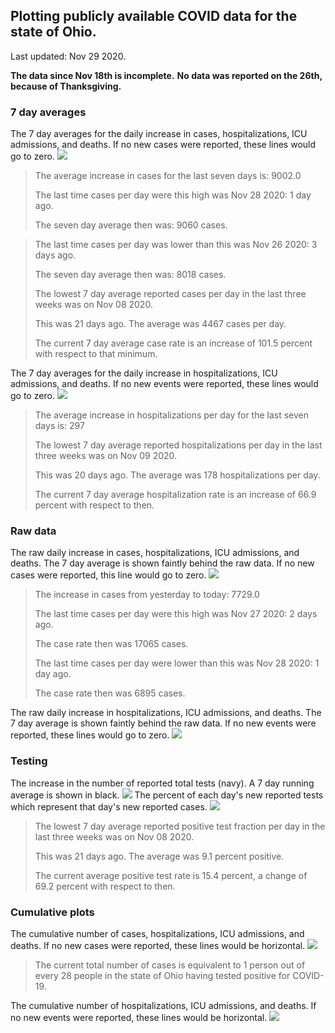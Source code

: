 ## Plotting publicly available COVID data for the state of Ohio. 

Last updated: Nov 29 2020. 

**The data since Nov 18th is incomplete.**
**No data was reported on the 26th, because of Thanksgiving.**
### 7 day averages
The 7 day averages for the daily increase in cases, hospitalizations, ICU admissions, and deaths. If no new cases were reported, these lines would go to zero.
![](7dayaverage_cases.png)

>The average increase in cases for the last seven days is: 9002.0
>
>The last time cases per day were this high was Nov 28 2020: 1 day ago.
>
>The seven day average then was: 9060 cases.

>
>The last time cases per day was lower than this was Nov 26 2020: 3 days ago.
>
>The seven day average then was: 8018 cases.
>
>The lowest 7 day average reported cases per day in the last three weeks was on Nov 08 2020.
>
>This was 21 days ago. The average was 4467 cases per day.
>
>The current 7 day average case rate is an increase of 101.5 percent with respect to that minimum.

The 7 day averages for the daily increase in hospitalizations, ICU admissions, and deaths. If no new events were reported, these lines would go to zero.
![](7dayaverage_hospital.png)

>The average increase in hospitalizations per day for the last seven days is: 297
>
>The lowest 7 day average reported hospitalizations per day in the last three weeks was on Nov 09 2020.
>
>This was 20 days ago. The average was 178 hospitalizations per day.
>
>The current 7 day average hospitalization rate is an increase of 66.9 percent with respect to then.

### Raw data
The raw daily increase in cases, hospitalizations, ICU admissions, and deaths. The 7 day average is shown faintly behind the raw data. If no new cases were reported, this line would go to zero.
![](DailyCases.png)

>The increase in cases from yesterday to today: 7729.0 
>
>The last time cases per day were this high was Nov 27 2020: 2 days ago. 
>
>The case rate then was 17065 cases.
>
>The last time cases per day were lower than this was Nov 28 2020: 1 day ago. 
>
>The case rate then was 6895 cases.

The raw daily increase in hospitalizations, ICU admissions, and deaths. The 7 day average is shown faintly behind the raw data. If no new events were reported, these lines would go to zero.
![](DailyHospitalizations.png)

### Testing

The increase in the number of reported total tests (navy). A 7 day running average is shown in black.
![](DailyTests.png)
The percent of each day's new reported tests which represent that day's new reported cases.
![](percentpositive_tests.png)

>The lowest 7 day average reported positive test fraction per day in the last three weeks was on Nov 08 2020.
>
>This was 21 days ago. The average was 9.1 percent positive. 
>
>The current average positive test rate is 15.4 percent, a change of 69.2 percent with respect to then. 

### Cumulative plots
The cumulative number of cases, hospitalizations, ICU admissions, and deaths. If no new cases were reported, these lines would be horizontal.
![](Cases.png)

>The current total number of cases is equivalent to 1 person out of every 28 people in the state of Ohio having tested positive for COVID-19.

The cumulative number of hospitalizations, ICU admissions, and deaths. If no new events were reported, these lines would be horizontal.
![](Hospitalizations.png)

